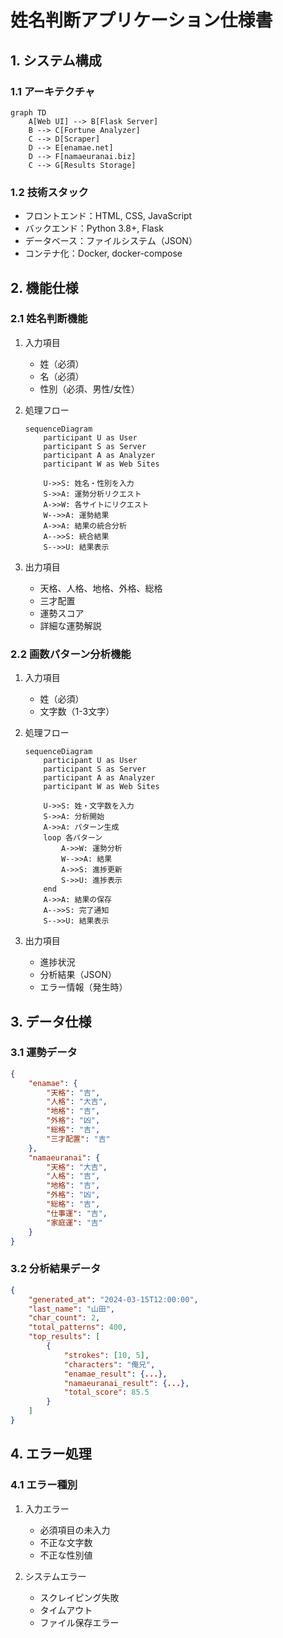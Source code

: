 # 姓名判断アプリケーション仕様書

## 1. システム構成

### 1.1 アーキテクチャ
```mermaid
graph TD
    A[Web UI] --> B[Flask Server]
    B --> C[Fortune Analyzer]
    C --> D[Scraper]
    D --> E[enamae.net]
    D --> F[namaeuranai.biz]
    C --> G[Results Storage]
```

### 1.2 技術スタック
- フロントエンド：HTML, CSS, JavaScript
- バックエンド：Python 3.8+, Flask
- データベース：ファイルシステム（JSON）
- コンテナ化：Docker, docker-compose

## 2. 機能仕様

### 2.1 姓名判断機能
1. 入力項目
   - 姓（必須）
   - 名（必須）
   - 性別（必須、男性/女性）

2. 処理フロー
   ```mermaid
   sequenceDiagram
       participant U as User
       participant S as Server
       participant A as Analyzer
       participant W as Web Sites
       
       U->>S: 姓名・性別を入力
       S->>A: 運勢分析リクエスト
       A->>W: 各サイトにリクエスト
       W-->>A: 運勢結果
       A->>A: 結果の統合分析
       A-->>S: 統合結果
       S-->>U: 結果表示
   ```

3. 出力項目
   - 天格、人格、地格、外格、総格
   - 三才配置
   - 運勢スコア
   - 詳細な運勢解説

### 2.2 画数パターン分析機能
1. 入力項目
   - 姓（必須）
   - 文字数（1-3文字）

2. 処理フロー
   ```mermaid
   sequenceDiagram
       participant U as User
       participant S as Server
       participant A as Analyzer
       participant W as Web Sites
       
       U->>S: 姓・文字数を入力
       S->>A: 分析開始
       A->>A: パターン生成
       loop 各パターン
           A->>W: 運勢分析
           W-->>A: 結果
           A->>S: 進捗更新
           S->>U: 進捗表示
       end
       A->>A: 結果の保存
       A-->>S: 完了通知
       S-->>U: 結果表示
   ```

3. 出力項目
   - 進捗状況
   - 分析結果（JSON）
   - エラー情報（発生時）

## 3. データ仕様

### 3.1 運勢データ
```json
{
    "enamae": {
        "天格": "吉",
        "人格": "大吉",
        "地格": "吉",
        "外格": "凶",
        "総格": "吉",
        "三才配置": "吉"
    },
    "namaeuranai": {
        "天格": "大吉",
        "人格": "吉",
        "地格": "吉",
        "外格": "凶",
        "総格": "吉",
        "仕事運": "吉",
        "家庭運": "吉"
    }
}
```

### 3.2 分析結果データ
```json
{
    "generated_at": "2024-03-15T12:00:00",
    "last_name": "山田",
    "char_count": 2,
    "total_patterns": 400,
    "top_results": [
        {
            "strokes": [10, 5],
            "characters": "俺兄",
            "enamae_result": {...},
            "namaeuranai_result": {...},
            "total_score": 85.5
        }
    ]
}
```

## 4. エラー処理

### 4.1 エラー種別
1. 入力エラー
   - 必須項目の未入力
   - 不正な文字数
   - 不正な性別値

2. システムエラー
   - スクレイピング失敗
   - タイムアウト
   - ファイル保存エラー

